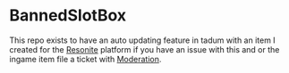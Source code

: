 # BannedSlotBox
This repo exists to have an auto updating feature in tadum with an item I created for the [Resonite](https://resonite.com/) platform if you have an issue with this and or the ingame item file a ticket with [Moderation](https://moderation.resonite.com/).
